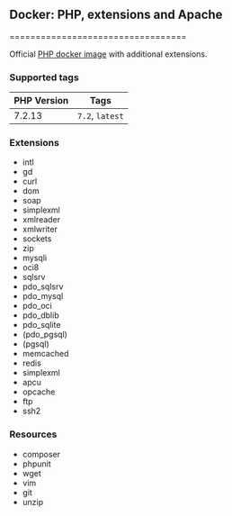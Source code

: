 ## Docker: PHP, extensions and Apache
==================================

Official [PHP docker image](https://hub.docker.com/_/php/) with additional extensions.

### Supported tags

| PHP Version | Tags            |
| ----------- | --------------- |
| 7.2.13      | `7.2`, `latest` |

### Extensions

- intl
- gd
- curl
- dom
- soap
- simplexml
- xmlreader
- xmlwriter
- sockets
- zip
- mysqli
- oci8
- sqlsrv
- pdo_sqlsrv
- pdo_mysql
- pdo_oci
- pdo_dblib
- pdo_sqlite
- (pdo_pgsql)
- (pgsql)
- memcached
- redis
- simplexml
- apcu
- opcache
- ftp
- ssh2

### Resources

- composer
- phpunit
- wget
- vim
- git
- unzip
